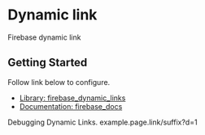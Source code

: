 # Dynamic link

Firebase dynamic link

## Getting Started

Follow link below to configure.

- [Library: firebase_dynamic_links](https://pub.dev/packages/firebase_dynamic_links)
- [Documentation: firebase_docs](https://firebase.flutter.dev/docs/dynamic-links/receive/)

Debugging Dynamic Links.
example.page.link/suffix?d=1